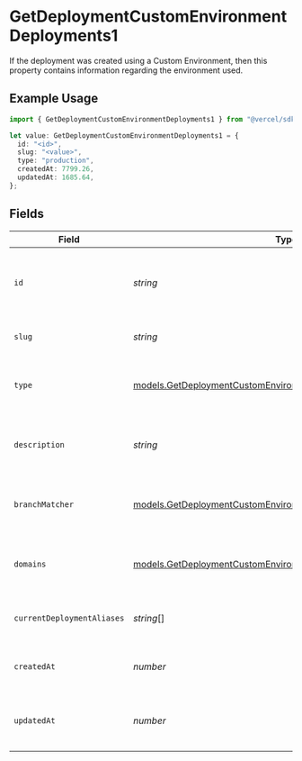 # GetDeploymentCustomEnvironmentDeployments1

If the deployment was created using a Custom Environment, then this property contains information regarding the environment used.

## Example Usage

```typescript
import { GetDeploymentCustomEnvironmentDeployments1 } from "@vercel/sdk/models/getdeploymentop.js";

let value: GetDeploymentCustomEnvironmentDeployments1 = {
  id: "<id>",
  slug: "<value>",
  type: "production",
  createdAt: 7799.26,
  updatedAt: 1685.64,
};
```

## Fields

| Field                                                                                                                                | Type                                                                                                                                 | Required                                                                                                                             | Description                                                                                                                          |
| ------------------------------------------------------------------------------------------------------------------------------------ | ------------------------------------------------------------------------------------------------------------------------------------ | ------------------------------------------------------------------------------------------------------------------------------------ | ------------------------------------------------------------------------------------------------------------------------------------ |
| `id`                                                                                                                                 | *string*                                                                                                                             | :heavy_check_mark:                                                                                                                   | Unique identifier for the custom environment (format: env_*)                                                                         |
| `slug`                                                                                                                               | *string*                                                                                                                             | :heavy_check_mark:                                                                                                                   | URL-friendly name of the environment                                                                                                 |
| `type`                                                                                                                               | [models.GetDeploymentCustomEnvironmentDeploymentsType](../models/getdeploymentcustomenvironmentdeploymentstype.md)                   | :heavy_check_mark:                                                                                                                   | The type of environment (production, preview, or development)                                                                        |
| `description`                                                                                                                        | *string*                                                                                                                             | :heavy_minus_sign:                                                                                                                   | Optional description of the environment's purpose                                                                                    |
| `branchMatcher`                                                                                                                      | [models.GetDeploymentCustomEnvironmentDeploymentsBranchMatcher](../models/getdeploymentcustomenvironmentdeploymentsbranchmatcher.md) | :heavy_minus_sign:                                                                                                                   | Configuration for matching git branches to this environment                                                                          |
| `domains`                                                                                                                            | [models.GetDeploymentCustomEnvironmentDeploymentsDomains](../models/getdeploymentcustomenvironmentdeploymentsdomains.md)[]           | :heavy_minus_sign:                                                                                                                   | List of domains associated with this environment                                                                                     |
| `currentDeploymentAliases`                                                                                                           | *string*[]                                                                                                                           | :heavy_minus_sign:                                                                                                                   | List of aliases for the current deployment                                                                                           |
| `createdAt`                                                                                                                          | *number*                                                                                                                             | :heavy_check_mark:                                                                                                                   | Timestamp when the environment was created                                                                                           |
| `updatedAt`                                                                                                                          | *number*                                                                                                                             | :heavy_check_mark:                                                                                                                   | Timestamp when the environment was last updated                                                                                      |